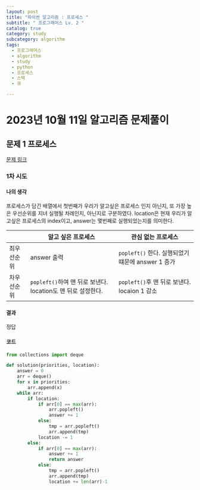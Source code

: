 ```yaml
---
layout: post
title: "파이썬 알고리즘 : 프로세스 "
subtitle: " 프로그래머스 Lv. 2 "
catalog: true
category: study
subcategory: algorithm
tags:
  - 프로그래머스
  - algorithm
  - study
  - python
  - 프로세스
  - 스택
  - 큐

---
```


# 2023년 10월 11일 알고리즘 문제풀이

## 문제 1 프로세스

[문제 링크](https://school.programmers.co.kr/learn/courses/30/lessons/42587)

### 1차 시도

#### 나의 생각

 프로세스가 담긴 배열에서 첫번째가 우리가 알고싶은 프로세스 인지 아닌지, 또 가장 높은 우선순위를 지녀 실행될 차례인지, 아닌지로 구분하였다. location은 현재 우리가 알고싶은 프로세스의 index이고, answer는 몇번째로 실행되었는지를 의미한다.

|            | 알고 싶은 프로세스                                           | 관심 없는 프로세스                                |
| ---------- | ------------------------------------------------------------ | ------------------------------------------------- |
| 최우선순위 | answer 출력                                                  | `popleft()` 한다. 실행되었기 떄문에 answer 1 증가 |
| 차우선순위 | `popleft()`하여 맨 뒤로 보낸다. location도 맨 뒤로 설정한다. | `popleft()`후 맨 뒤로 보낸다. locaion 1 감소      |

#### 결과

정답

#### 코드

```python
from collections import deque

def solution(priorities, location):
    answer = 0
    arr = deque()
    for x in priorities:
        arr.append(x)
    while arr:
        if location:
            if arr[0] == max(arr):
                arr.popleft()
                answer += 1
            else:
                tmp = arr.popleft()
                arr.append(tmp)
            location -= 1
        else:
            if arr[0] == max(arr):
                answer += 1
                return answer
            else:
                tmp = arr.popleft()
                arr.append(tmp)
                location += len(arr)-1
```


